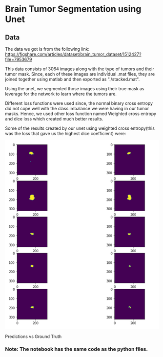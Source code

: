# Brain Tumor Segmentation using Unet
**Data**
---
The data we got is from the following link: 
https://figshare.com/articles/dataset/brain_tumor_dataset/1512427?file=7953679

This data consists of 3064 images along with the type of tumors and their tumor mask. Since, each of these images are individual 
.mat files, they are joined together using matlab and then exported as "./stacked.mat".

Using the unet, we segmented those images using their true mask as leverage for the network to learn where the tumors are.  

Different loss functions were used since, the normal binary cross entropy did not cope well with the class imbalance we were having in our tumor masks. Hence, we used other loss function named Weighted cross entropy and dice loss which created much better results. 

Some of the results created by our unet using weighted cross entropy(this was the loss that gave us the highest dice coefficient) were: 

![](https://github.com/Sanskar531/Brain-Tumor-Segmentation-using-Unet/blob/master/Result%20images/SomeResults.png)

Predictions vs Ground Truth 

### Note: The notebook has the same code as the python files. 